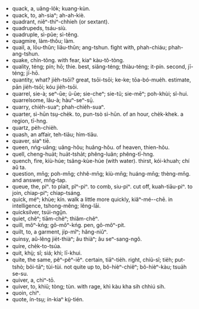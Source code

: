 * quack, a, uãng-lo̍k; kuang-kùn.
* quack, to, ah-siaⁿ; ah-ah-kiè.
* quadrant, niêⁿ-thiⁿ-chhieh (or sextant).
* quadrupeds, tsáu-siù.
* quadruple, sì-pũe; sì-têng.
* quagmire, làm-thôu; làm.
* quail, a, lōu-thûn; liãu-thûn; ang-tshun. fight with, phah-chiáu; phah-ang-tshun.
* quake, chín-tõng. with fear, kiaⁿ kàu-tõ-tòng.
* quality, téng; pín; hō; thie. best, siãng-téng; thiàu-téng; it-pín. second, jī-téng; jī-hō.
* quantity, what? jie̍h-tsōi? great, tsōi-tsōi; ke-ke; tōa-bó-mue̍h. estimate, pān jie̍h-tsōi; kóu jie̍h-tsōi.
* quarrel, sie-à; seⁿ-ūe; ũ-ūe; sie-cheⁿ; sie-tũ; sie-mēⁿ; poh-khùi; sĩ-hui. quarrelsome, lãu-à; hàuⁿ-seⁿ-sṳ̄.
* quarry, chie̍h-suaⁿ; phah-chie̍h-suaⁿ.
* quarter, sì-hūn tsṳ-che̍k. to, pun-tsò sì-hūn. of an hour, che̍k-khek. a region, tī-hng.
* quartz, pe̍h-chie̍h.
* quash, an affair, teh-tiāu; hìm-tiāu.
* quaver, siaⁿ tiē.
* queen, nńg-uâng; uâng-hõu; huâng-hõu. of heaven, thien-hõu.
* quell, cheng-hua̍t; hua̍t-tsha̍t; phêng-luãn; phêng-tī-hng.
* quench, fire, kiù-húe; tsâng-kùe-húe (with water). thirst, kói-khuah; chí aû ta.
* question, mn̄g; poh-mn̄g; chhê-mn̄g; kiù-mn̄g; huáng-mn̄g; thèng-mn̄g. and answer, mn̄g-tap.
* queue, the, piⁿ. to plait, pĩⁿ-piⁿ. to comb, siu-piⁿ. cut off, kuah-tiāu-piⁿ. to join, chiap-piⁿ; chiap-tsáng.
* quick, méⁿ; khùe; kín. walk a little more quickly, kiâⁿ-mé--chē. in intelligence, tshong-mêng; lêng-lāi.
* quicksilver, tsúi-ngṳ̂n.
* quiet, chẽⁿ; tiām-chẽⁿ; thiâm-chẽⁿ.
* quill, môⁿ-kńg; gô-môⁿ-kńg. pen, gô-môⁿ-pit.
* quilt, to, a garment, ji̍p-mîⁿ; hâng-niûⁿ.
* quinsy, aû-lêng jie̍t-thiàⁿ; âu thiàⁿ; âu seⁿ-sang-ngô.
* quire, che̍k-to-tsúa.
* quit, khṳ̀; sî; siá; khì; lī-khui.
* quite, the same, pêⁿ-pêⁿ-iēⁿ. certain, tiāⁿ-tie̍h. right, chiũ-sĩ; tie̍h; put-tshò; bõi-tāⁿ; tùi-tùi. not quite up to, bô-hièⁿ-chiẽⁿ; bô-hièⁿ-kàu; tsua̍h se-su.
* quiver, a, chìⁿ-tō.
* quiver, to, khiū; tòng; tùn. with rage, khì kàu kha sih chhiú sih.
* quoin, chiⁿ.
* quote, ín-tsṳ; ín-kiaⁿ kṳ̃-tién.
